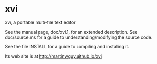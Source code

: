 xvi
===

xvi, a portable multi-file text editor

See the manual page, doc/xvi.1, for an extended description.
See doc/source.ms for a guide to understanding/modifying the source code.

See the file INSTALL for a guide to compiling and installing it.

Its web site is at http://martinwguy.github.io/xvi

